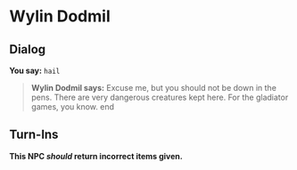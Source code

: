 # Wylin Dodmil


## Dialog

**You say:** `hail`



>**Wylin Dodmil says:** Excuse me, but you should not be down in the pens. There are very dangerous creatures kept here. For the gladiator games, you know.
end



## Turn-Ins



**This NPC *should* return incorrect items given.**
